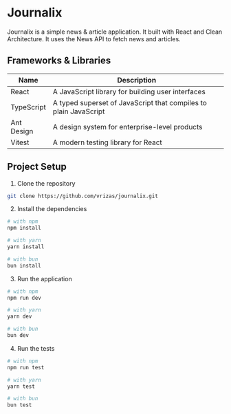 <!-- create a stack overview and project setup tutorial -->

# Journalix

Journalix is a simple news & article application. It built with React and Clean Architecture. It uses the News API to fetch news and articles.

## Frameworks & Libraries

| Name       | Description                                                      |
| ---------- | ---------------------------------------------------------------- |
| React      | A JavaScript library for building user interfaces                |
| TypeScript | A typed superset of JavaScript that compiles to plain JavaScript |
| Ant Design | A design system for enterprise-level products                    |
| Vitest     | A modern testing library for React                               |

## Project Setup

1. Clone the repository

```bash
git clone https://github.com/vrizas/journalix.git
```

2. Install the dependencies

```bash
# with npm
npm install

# with yarn
yarn install

# with bun
bun install
```

3. Run the application

```bash
# with npm
npm run dev

# with yarn
yarn dev

# with bun
bun dev
```

4. Run the tests

```bash
# with npm
npm run test

# with yarn
yarn test

# with bun
bun test
```
